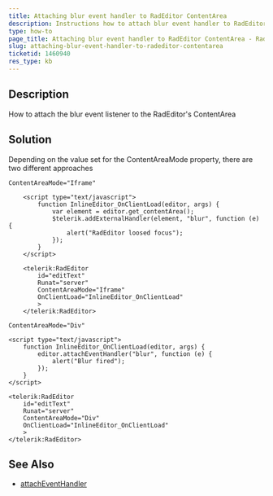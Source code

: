 ```yaml
---
title: Attaching blur event handler to RadEditor ContentArea  
description: Instructions how to attach blur event handler to RadEditor ContentArea.
type: how-to
page_title: Attaching blur event handler to RadEditor ContentArea - RadEditor
slug: attaching-blur-event-handler-to-radeditor-contentarea
ticketid: 1460940
res_type: kb
---
```


## Description

How to attach the blur event listener to the RadEditor's ContentArea

## Solution

Depending on the value set for the ContentAreaMode property, there are two different approaches

`ContentAreaMode="Iframe"`

````ASP.NET
    <script type="text/javascript">
        function InlineEditor_OnClientLoad(editor, args) {
            var element = editor.get_contentArea();
            $telerik.addExternalHandler(element, "blur", function (e) {
                alert("RadEditor loosed focus");
            });
        }
    </script>

    <telerik:RadEditor   
	    id="editText" 
	    Runat="server"
        ContentAreaMode="Iframe"
	    OnClientLoad="InlineEditor_OnClientLoad"           
	    >            
    </telerik:RadEditor>
````

`ContentAreaMode="Div"`

````ASP.NET
<script type="text/javascript">
    function InlineEditor_OnClientLoad(editor, args) {
        editor.attachEventHandler("blur", function (e) {
            alert("Blur fired");
        });
    }
</script>

<telerik:RadEditor   
	id="editText" 
	Runat="server"
    ContentAreaMode="Div"
	OnClientLoad="InlineEditor_OnClientLoad"          
	>            
</telerik:RadEditor>
````

## See Also

- [attachEventHandler](https://docs.telerik.com/devtools/aspnet-ajax/controls/editor/client-side-programming/methods/attacheventhandler)

